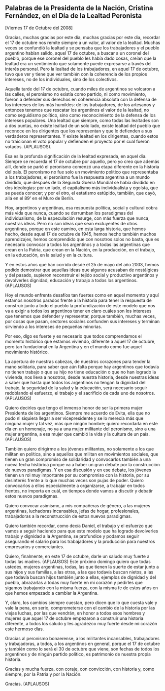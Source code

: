 Palabras de la Presidenta de la Nación, Cristina Fernández, en el Día de la Lealtad Peronista
---------------------------------------------------------------------------------------------

[Viernes 17 de Octubre del 2008]

Gracias, muchas gracias por este día, muchas gracias por este día,
recordar el 17 de octubre nos remite siempre a un valor, al valor de la
lealtad. Muchas veces se confundió la lealtad y se pensaba que los
trabajadores y el pueblo argentino habían salido, aquel 17 de octubre, a
buscar a un coronel del pueblo, porque ese coronel del pueblo les había
dado cosas, creían que la lealtad era un sentimiento que solamente puede
expresarse a través del interés personal. Pero la lealtad de los
trabajadores, en aquel 17 de octubre, tuvo que ver y tiene que ver
también con la coherencia de los propios intereses, no de los
individuales, sino de los colectivos.

Aquella tarde del 17 de octubre, cuando miles de argentinos se volcaron
a las calles, el peronismo no existía como partido, ni como movimiento,
fueron a defender sus derechos en coherencia absoluta con la defensa de
los intereses de los más humildes: de los trabajadores, de los artesanos
y entonces tenemos que rescatar los argentinos el valor de la lealtad,
no como seguidismo político, sino como reconocimiento de la defensa de
los intereses populares. Una lealtad que siempre, como todas las
lealtades son a dos puntas, no existe lealtad de un solo lado, existe
lealtad del pueblo que reconoce en los dirigentes que los representan y
que lo defienden a sus verdaderos representantes. Y existe lealtad en
los dirigentes, cuando estos no traicionan el voto popular y defienden
el proyecto por el cual fueron votados. (APLAUSOS).

Esa es la profunda significación de la lealtad expresada, en aquel día.
Siempre se recuerda el 17 de octubre por aquello, pero yo creo que
además allí, donde se parió el peronismo comenzó una etapa diferente en
la historia del país. El peronismo no fue solo un movimiento político
que representaba a los trabajadores, el peronismo fue la respuesta
argentina a un mundo dividido, que después de la Segunda Guerra Mundial
se había dividido en dos ideologías: por un lado, el capitalismo más
individualista y egoísta, que se pueda conocer; y por el otro, el
estatismo estúpido, también, que cayó, allá en el 89' en el Muro de
Berlín.

Hoy, argentinos y argentinas, esa respuesta política, social y cultural
cobra más vida que nunca, cuando se derrumban los paradigmas del
individualismo, de la especulación resurge, con más fuerza que nunca,
nuestras ideas. Pero no son ideas que sean excluyentes de otros
argentinos, porque en este camino, en esta larga historia, que hemos
hecho, desde aquel 17 de octubre de 1945, hemos hecho también muchos
aprendizajes, hemos comprendido que con nosotros solos no basta, que es
necesario convocar a todos los argentinos y a todas las argentinas que
crean en la Patria, que crean en la Nación, en la producción, en el
trabajo, en la educación, en la salud y en la cultura.

Y en estos años que han corrido desde el 25 de mayo del año 2003, hemos
podido demostrar que aquellas ideas que algunos acusaban de nostálgicas
y del pasado, supieron reconstruir el tejido social y productivo
argentinos y devolverles dignidad, educación y trabajo a todos los
argentinos. (APLAUSOS)

Hoy el mundo enfrenta desafíos tan fuertes como en aquel momento y aquí
estamos nosotros parados frente a la historia para tener la respuesta de
construir junto a todo el pueblo la profundización de este modelo que
nos va a exigir a todos los argentinos tener en claro cuáles son los
intereses que tenemos que defender y representar, porque también, muchas
veces, por cosas que pasan, sectores sociales confunden sus intereses y
terminan sirviendo a los intereses de pequeñas minorías.

Por eso, digo es fuerte y es necesario que todos comprendamos el momento
histórico que estamos viviendo, diferente a aquel 17 de octubre, pero
tan fundacional en la Argentina y en el mundo como fue aquel movimiento
histórico.

La apertura de nuestras cabezas, de nuestros corazones para tender la
mano solidaria, para saber que aún falta porque hay argentinos que
todavía no tienen trabajo o que su hijo no tiene educación o que no han
logrado la vivienda, nos lleva a nosotros, desde nuestra historia, desde
nuestras ideas a saber que hasta que todos los argentinos no tengan la
dignidad del trabajo, la seguridad de la salud y la educación, será
necesario seguir redoblando el esfuerzo, el trabajo y el sacrificio de
cada uno de nosotros. (APLAUSOS)

Quiero decirles que tengo el inmenso honor de ser la primera mujer
Presidenta de los argentinos. Siempre me acuerdo de Evita, ella que no
pudo ni siquiera llegar a ser vicepresidente y se lo merecía más que
ninguna mujer y tal vez, más que ningún hombre; quiero recordarla en
este día en un homenaje, no ya a una mujer militante del peronismo, sino
a una mujer argentina, a esa mujer que cambió la vida y la cultura de un
país. (APLAUSOS)

También quiero dirigirme a los jóvenes militantes, no solamente a los
que militan en política, sino a aquellos que militan en movimientos
sociales, que tienen un gran compromiso de solidaridad y convocarlos
también a una nueva fecha histórica porque va a haber un gran debate por
la construcción de nuevos paradigmas. Y en esa discusión y en ese
debate, los jóvenes tienen un rol muy importante por su compromiso con
la historia, por su desinterés frente a lo que muchas veces son pujas de
poder. Quiero convocarlos a ellos especialmente a organizarse, a
trabajar en todos frentes, no importa en cuál, en tiempos donde vamos a
discutir y debatir estos nuevos paradigmas.

Quiero convocar asimismo, a mis compañeras de género, a las mujeres
argentinas, luchadoras incansables, jefas de hogar, profesionales,
trabajadoras a la reconstrucción de estos nuevos paradigmas.

Quiero también recordar, como decía Daniel, el trabajo y el esfuerzo que
vamos a seguir haciendo para que este modelo que ha logrado devolverles
trabajo y dignidad a la Argentina, se profundice y podamos seguir
asegurando el salario para los trabajadores y la producción para
nuestros empresarios y comerciantes.

Quiero, finalmente, en este 17 de octubre, darle un saludo muy fuerte a
todas las madres. (APLAUSOS) Este próximo domingo quiero que todas
ustedes, mujeres argentinas, todas, las que tienen la suerte de estar
junto a sus hijos y sus familias, a las otras, a las que todavía buscan
nietos, a las que todavía buscan hijos también junto a ellas, ejemplos
de dignidad y del pueblo, abrazarlas a todas muy fuerte en mi corazón y
pedirles que sigamos trabajando con la misma fuerza, con la misma fe de
estos años en que hemos empezado a cambiar la Argentina.

Y, claro, los cambios siempre cuestan, pero dicen que lo que cuesta vale
y vale la pena, en serio, comprometerse con el cambio de la historia por
las viejas luchas, por las que vendrán, en honor a todos esos hombres y
mujeres que aquel 17 de octubre empezaron a construir una historia
diferente, a todos los saludo y les agradezco muy fuerte desde mi
corazón este hermoso días.

Gracias al peronismo bonaerense, a los militantes incansables,
trabajadores y trabajadoras, a todos, a los argentinos en general,
porque el 17 de octubre y también como lo será el 30 de octubre que
viene, son fechas de todos los argentinos y de ningún partido político,
es patrimonio de nuestra propia historia.

Gracias y mucha fuerza, con coraje, con convicción, con historia y, como
siempre, por la Patria y por la Nación.

Gracias. (APLAUSOS)
